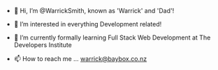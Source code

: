 - 👋 Hi, I’m @WarrickSmith, known as 'Warrick' and 'Dad'!

- 👀 I’m interested in everything Development related!

- 🌱 I’m currently formally learning Full Stack Web Development at The Developers Institute

- 📫 How to reach me ... warrick@baybox.co.nz

